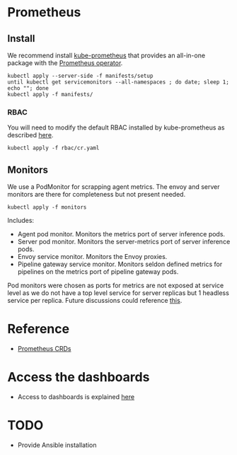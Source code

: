 # Prometheus

## Install

We recommend install [kube-prometheus](https://github.com/prometheus-community/helm-charts/tree/main/charts/kube-prometheus-stack) that provides an all-in-one package with the [Prometheus operator](https://github.com/prometheus-operator/prometheus-operator).

```
kubectl apply --server-side -f manifests/setup
until kubectl get servicemonitors --all-namespaces ; do date; sleep 1; echo ""; done
kubectl apply -f manifests/
```

### RBAC

You will need to modify the default RBAC installed by kube-prometheus as described [here](https://github.com/prometheus-operator/prometheus-operator/blob/main/Documentation/user-guides/getting-started.md#enable-rbac-rules-for-prometheus-pods).

```
kubectl apply -f rbac/cr.yaml
```

## Monitors

We use a PodMonitor for scrapping agent metrics. The envoy and server monitors are there for completeness but not present needed.

```
kubectl apply -f monitors
```

Includes:

 * Agent pod monitor. Monitors the metrics port of server inference pods.
 * Server pod monitor. Monitors the server-metrics port of server inference pods.
 * Envoy service monitor. Monitors the Envoy proxies.
 * Pipeline gateway service monitor. Monitors seldon defined metrics for pipelines on the metrics port of pipeline gateway pods.

Pod monitors were chosen as ports for metrics are not exposed at service level as we do not have a top level service for server replicas but 1 headless service per replica. Future discussions could reference [this](https://github.com/prometheus-operator/prometheus-operator/issues/3119).


# Reference

 * [Prometheus CRDs](https://github.com/prometheus-operator/prometheus-operator/blob/main/Documentation/api.md)

# Access the dashboards

 * Access to dashboards is explained [here](https://github.com/prometheus-operator/kube-prometheus#access-the-dashboards)

# TODO

 * Provide Ansible installation


